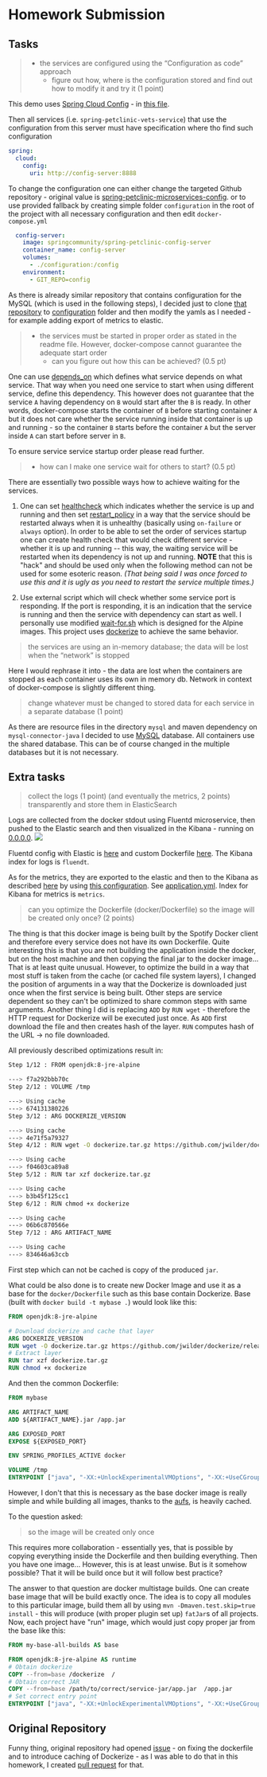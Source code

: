 # Homework Submission

## Tasks
>- the services are configured using the “Configuration as code” approach
>    - figure out how, where is the configuration stored and find out how to modify it and try it (1 point)

This demo uses [Spring Cloud Config](https://cloud.spring.io/spring-cloud-config/reference/html/) -
in [this file](spring-petclinic-config-server/src/main/resources/bootstrap.yml). 

Then all services (i.e. `spring-petclinic-vets-service`) that use the configuration from this server must have specification where tho find such configuration
```yaml
spring:
  cloud:
    config:
      uri: http://config-server:8888
```

To change the configuration one can either change the targeted Github repository - original value is
[spring-petclinic-microservices-config](https://github.com/spring-petclinic/spring-petclinic-microservices-config).
or to use provided fallback by creating simple folder `configuration` in the root of the project with all necessary configuration 
and then edit `docker-compose.yml`
```yaml
  config-server:
    image: springcommunity/spring-petclinic-config-server
    container_name: config-server
    volumes:
      - ./configuration:/config
    environment:
      - GIT_REPO=config
```

As there is already similar repository that contains configuration for the MySQL (which is used in the following steps),
I decided just to clone [that repository](https://github.com/tscrypter/spring-petclinic-microservices-config) 
to [configuration](configuration) folder and then modify the yamls as I needed - for example adding export of metrics to elastic.

>- the services must be started in proper order as stated in the readme file. However, docker-compose cannot guarantee the adequate start order 
>    - can you figure out how this can be achieved? (0.5 pt)

One can use [depends_on](https://docs.docker.com/compose/compose-file/#depends_on) which defines what service depends on what service.
That way when you need one service to start when using different service, define this dependency.
This however does not guarantee that the service `A` having dependency on `B` would start after the `B` is ready. 
In other words, docker-compose starts the container of `B` before starting container `A` but it does not care whether the service 
running inside that container is up and running - so the container `B` starts before the container `A`
but the server inside `A` can start before server in `B`.

To ensure service service startup order please read further.

>    - how can I make one service wait for others to start? (0.5 pt)

There are essentially two possible ways how to achieve waiting for the services.
 
 1. One can set [healthcheck](https://docs.docker.com/compose/compose-file/#healthcheck) which indicates whether the service is up and
  running and then set [restart_policy](https://docs.docker.com/compose/compose-file/#restart_policy) in a way that the service
  should be restarted always when it is unhealthy (basically using `on-failure` or `always` option). 
  In order to be able to set the order of 
  services startup one can create health check that would check different service - whether it is up and running -- this way,
  the waiting service will be restarted when its dependency is not up and running. **NOTE** that this is "hack" and should be used only
  when the following method can not be used for some esoteric reason. *(That being said I was once forced to use this and it is ugly as 
  you need to restart the service multiple times.)*
 
 1. Use external script which will check whether some service port is responding.
 If the port is responding, it is an indication that the service is running and then the service with dependency can start as well.
 I personally use modified [wait-for.sh](https://github.com/Eficode/wait-for) which is designed for the Alpine images.
 This project uses [dockerize](https://github.com/jwilder/dockerize) to achieve the same behavior. 

> the services are using an in-memory database; the data will be lost when the “network” is stopped

Here I would rephrase it into - the data are lost when the containers are stopped as each container uses its own in memory db.
Network in context of docker-compose is slightly different thing. 

> change whatever must be changed to stored data for each service in a separate database (1 point)
 
As there are resource files in the directory `mysql` and maven dependency on `mysql-connector-java`
 I decided to use [MySQL](https://hub.docker.com/_/mysql) database. 
 All containers use the shared database. This can be of course changed in the multiple databases but it is not necessary.
 
## Extra tasks
> collect the logs (1 point) (and eventually the metrics, 2 points) transparently and store them in ElasticSearch

Logs are collected from the docker stdout using Fluentd microservice, then pushed to the Elastic search and then visualized in the Kibana -
running on [0.0.0.0](http://0.0.0.0:5601/app/kibana#/discover).
![](docs/kibana_screenshot.png)

Fluentd config with Elastic is [here](docker/fluentd/conf) and custom Dockerfile [here](docker/fluentd/Dockerfile).
The Kibana index for logs is `fluendt`.

As for the metrics, they are exported to the elastic and then to the Kibana as described [here](https://micrometer.io/docs/registry/elastic)
by using [this configuration](https://docs.spring.io/spring-boot/docs/current/reference/html/production-ready-features.html#production-ready-metrics-export-elastic).
See [application.yml](configuration/application.yml). 
Index for Kibana for metrics is `metrics`.

> can you optimize the Dockerfile (docker/Dockerfile) so the image will be created only once? (2 points)

The thing is that this docker image is being built by the Spotify Docker client and therefore every service does not have its own
 Dockerfile. Quite interesting this is that you are not building the application inside the docker, but on the host machine 
 and then copying the final jar to the docker image... That is at least quite unusual.
 However, to optimize the build in a way that most stuff is taken from the cache (or cached file system layers), 
 I changed the position of arguments in a way that the Dockerize is downloaded just once when the first service is being built.
 Other steps are service dependent so they can't be optimized to share common steps with same arguments.
 Another thing I did is replacing `ADD` by `RUN wget` - therefore the HTTP request for Dockerize will be executed just once.
 As `ADD` first download the file and then creates hash of the layer.
 `RUN` computes hash of the URL -> no file downloaded.  
 
 All previously described optimizations result in:
 ```bash
Step 1/12 : FROM openjdk:8-jre-alpine

 ---> f7a292bbb70c
Step 2/12 : VOLUME /tmp

 ---> Using cache
 ---> 674131380226
Step 3/12 : ARG DOCKERIZE_VERSION

 ---> Using cache
 ---> 4e71f5a79327
Step 4/12 : RUN wget -O dockerize.tar.gz https://github.com/jwilder/dockerize/releases/download/${DOCKERIZE_VERSION}/dockerize-alpine-linux-amd64-${DOCKERIZE_VERSION}.tar.gz

 ---> Using cache
 ---> f04603ca89a8
Step 5/12 : RUN tar xzf dockerize.tar.gz

 ---> Using cache
 ---> b3b45f125cc1
Step 6/12 : RUN chmod +x dockerize

 ---> Using cache
 ---> 06b6c870566e
Step 7/12 : ARG ARTIFACT_NAME

 ---> Using cache
 ---> 834646a63ccb
```
First step which can not be cached is copy of the produced `jar`. 
 
 What could be also done is to create new Docker Image and use it as a base for the `docker/Dockerfile` 
 such as this base contain Dockerize.
 Base (built with `docker build -t mybase .`) would look like this:
 ```dockerfile
FROM openjdk:8-jre-alpine

# Download dockerize and cache that layer
ARG DOCKERIZE_VERSION
RUN wget -O dockerize.tar.gz https://github.com/jwilder/dockerize/releases/download/${DOCKERIZE_VERSION}/dockerize-alpine-linux-amd64-${DOCKERIZE_VERSION}.tar.gz
# Extract layer
RUN tar xzf dockerize.tar.gz
RUN chmod +x dockerize
``` 
And then the common Dockerfile:
```dockerfile
FROM mybase

ARG ARTIFACT_NAME
ADD ${ARTIFACT_NAME}.jar /app.jar

ARG EXPOSED_PORT
EXPOSE ${EXPOSED_PORT}

ENV SPRING_PROFILES_ACTIVE docker

VOLUME /tmp
ENTRYPOINT ["java", "-XX:+UnlockExperimentalVMOptions", "-XX:+UseCGroupMemoryLimitForHeap", "-Djava.security.egd=file:/dev/./urandom","-jar","/app.jar"]
```
However, I don't that this is necessary as the base docker image is really simple and while building all images,
 thanks to the [aufs](https://en.wikipedia.org/wiki/Aufs), is heavily cached.

To the question asked:
> so the image will be created only once

This requires more collaboration - essentially yes,
 that is possible by copying everything inside the Dockerfile and then building everything. 
 Then you have one image... However, this is at least unwise. 
 But is it somehow possible? That it will be build once but it will follow best practice?   
 
The answer to that question are docker multistage builds.
One can create base image that will be build exactly once.
The idea is to copy all modules to this particular image, build them all by using 
`mvn -Dmaven.test.skip=true install` - this will produce (with proper plugin set up) `fatJar`s of all projects.
Now, each project have "run" image, which would just copy proper jar from the base like this:
```dockerfile
FROM my-base-all-builds AS base

FROM openjdk:8-jre-alpine AS runtime
# Obtain dockerize
COPY --from=base /dockerize  /
# Obtain correct JAR
COPY --from=base /path/to/correct/service-jar/app.jar  /app.jar
# Set correct entry point
ENTRYPOINT ["java", "-XX:+UnlockExperimentalVMOptions", "-XX:+UseCGroupMemoryLimitForHeap", "-Djava.security.egd=file:/dev/./urandom","-jar","/app.jar"]
```


## Original Repository
Funny thing, original repository had opened [issue](https://github.com/spring-petclinic/spring-petclinic-microservices/issues/136) - on 
fixing the dockerfile and to introduce caching of Dockerize - as I was able to do that in this homework, 
I created [pull request](https://github.com/spring-petclinic/spring-petclinic-microservices/pull/148) for that. 
